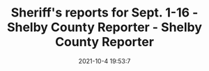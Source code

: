 ---
"title": "Sheriff's reports for Sept. 1-16 - Shelby County Reporter - Shelby County Reporter"
"date": "2021-10-4 19:53:7"
"feed_name": "GOOGLENEWSINDUSTRIAL"
"feed_website": "https://news.google.com/search?q=industrial%2Bincident&hl=en-US&gl=US&ceid=US:en"
"feed_rss": "https://news.google.com/rss/search?q=industrial%2Bincident&hl=en-US&gl=US&ceid=US:en"
"link": "https://shelbycountyreporter.com/2021/10/04/sheriffs-reports-for-sept-1-16/"
"source": "{'href': 'https://shelbycountyreporter.com', 'title': 'Shelby County Reporter'}"
"file": "_posts/2021-1-1-f6c8c249bea2e05e95246f0d224ccfe7b2cc65d4.md"
"accident": "0"
"drilling": "0"
"dead": "0"
"injured": "0"
"arrested": "0"
"place": "unknown place"
"where": "unknown site"
"causes": "unknown"
"place_uri": "unknown place"
---